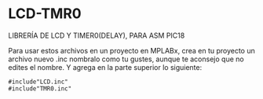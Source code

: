 # LCD-TMR0
LIBRERÍA  DE LCD Y TIMER0(DELAY), PARA ASM PIC18


Para usar estos archivos en un proyecto en MPLABx, crea en tu proyecto un archivo nuevo .inc
nombralo como tu gustes, aunque te aconsejo que no edites el nombre. Y agrega en la parte superior
lo siguiente:

    #include"LCD.inc"
    #include"TMR0.inc"
